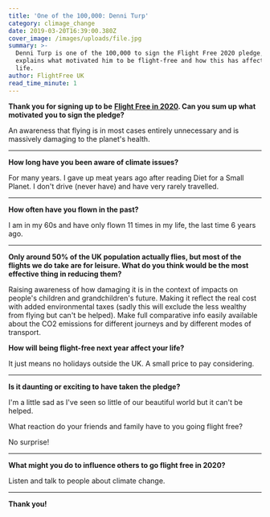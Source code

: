 ```yaml
---
title: 'One of the 100,000: Denni Turp'
category: climage_change
date: 2019-03-20T16:39:00.380Z
cover_image: /images/uploads/file.jpg
summary: >-
  Denni Turp is one of the 100,000 to sign the Flight Free 2020 pledge, he
  explains what motivated him to be flight-free and how this has affected his
  life. 
author: FlightFree UK
read_time_minute: 1
---
```

**Thank you for signing up to be** [**Flight Free in 2020**](https://www.flightfree.co.uk/pledge)**. Can you sum up what motivated you to sign the pledge?**



An awareness that flying is in most cases entirely unnecessary and is massively damaging to the planet's health.

****

**How long have you been aware of climate issues?**



For many years. I gave up meat years ago after reading Diet for a Small Planet. I don't drive (never have) and have very rarely travelled.

****

**How often have you flown in the past?**



I am in my 60s and have only flown 11 times in my life, the last time 6 years ago.

****

**Only around 50% of the UK population actually flies, but most of the flights we do take are for leisure. What do you think would be the most effective thing in reducing them?**



Raising awareness of how damaging it is in the context of impacts on people's children and grandchildren's future. Making it reflect the real cost with added environmental taxes (sadly this will exclude the less wealthy from flying but can't be helped). Make full comparative info easily available about the CO2 emissions for different journeys and by different modes of transport.



**How will being flight-free next year affect your life?**



It just means no holidays outside the UK. A small price to pay considering.

****

**Is it daunting or exciting to have taken the pledge?**



I'm a little sad as I've seen so little of our beautiful world but it can't be helped.



What reaction do your friends and family have to you going flight free?



No surprise!

****

**What might you do to influence others to go flight free in 2020?**



Listen and talk to people about climate change.

****

**Thank you!**
